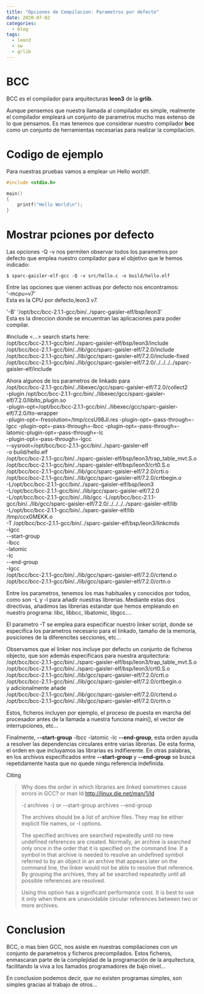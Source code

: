 ```yaml
---
title: "Opciones de Compilacion: Parametros por defecto"
date: 2020-07-02
categories:
  - blog
tags:
  - leon3
  - sw
  - grlib
---
```

# BCC

BCC es el compilador para arquitecturas __leon3__ de la __grlib__. 

Aunque pensemos que nuestra llamada al compilador es simple, realmente el compilador empleará un conjunto de parametros mucho mas extenso de lo que pensamos. Es mas tenemos que considerar nuestro compilador **bcc** como un conjunto de herramientas necesarias para realizar la compilacion.

# Codigo de ejemplo
Para nuestras pruebas vamos a emplear un Hello world!!.

```C
#include <stdio.h>

main()
{
	printf("Hello World\n");
}

```

# Mostrar pciones por defecto

Las opciones -Q -v nos permiten observar todos los parametros por defecto que emplea nuestro compilador para el objetivo que le hemos indicado:

 ```
 $ sparc-gaisler-elf-gcc -Q -v src/hello.c -o build/hello.elf 
 ```
Entre las opciones que vienen activas por defecto nos encontramos:  
 '-mcpu=v7'   
 Esta es la CPU por defecto,leon3 v7.  

 '-B' '/opt/bcc/bcc-2.1.1-gcc/bin/../sparc-gaisler-elf/bsp/leon3'   
Esta es la direccion donde se encuentran las aplicaciones para poder compilar.  

#include <...> search starts here:    
 /opt/bcc/bcc-2.1.1-gcc/bin/../sparc-gaisler-elf/bsp/leon3/include  
 /opt/bcc/bcc-2.1.1-gcc/bin/../lib/gcc/sparc-gaisler-elf/7.2.0/include  
 /opt/bcc/bcc-2.1.1-gcc/bin/../lib/gcc/sparc-gaisler-elf/7.2.0/include-fixed  
 /opt/bcc/bcc-2.1.1-gcc/bin/../lib/gcc/sparc-gaisler-elf/7.2.0/../../../../sparc-gaisler-elf/include  

Ahora algunos de los parametros de linkado para  
 /opt/bcc/bcc-2.1.1-gcc/bin/../libexec/gcc/sparc-gaisler-elf/7.2.0/collect2  
 -plugin /opt/bcc/bcc-2.1.1-gcc/bin/../libexec/gcc/sparc-gaisler-elf/7.2.0/liblto_plugin.so  
 -plugin-opt=/opt/bcc/bcc-2.1.1-gcc/bin/../libexec/gcc/sparc-gaisler-elf/7.2.0/lto-wrapper  
 -plugin-opt=-fresolution=/tmp/ccsU98JI.res -plugin-opt=-pass-through=-lgcc -plugin-opt=-pass-through=-lbcc   -plugin-opt=-pass-through=-latomic-plugin-opt=-pass-through=-lc   
 -plugin-opt=-pass-through=-lgcc   
 --sysroot=/opt/bcc/bcc-2.1.1-gcc/bin/../sparc-gaisler-elf   
 -o build/hello.elf   
 /opt/bcc/bcc-2.1.1-gcc/bin/../sparc-gaisler-elf/bsp/leon3/trap_table_mvt.S.o  
 /opt/bcc/bcc-2.1.1-gcc/bin/../sparc-gaisler-elf/bsp/leon3/crt0.S.o  
 /opt/bcc/bcc-2.1.1-gcc/bin/../lib/gcc/sparc-gaisler-elf/7.2.0/crti.o  
 /opt/bcc/bcc-2.1.1-gcc/bin/../lib/gcc/sparc-gaisler-elf/7.2.0/crtbegin.o   
 -L/opt/bcc/bcc-2.1.1-gcc/bin/../sparc-gaisler-elf/bsp/leon3   
 -L/opt/bcc/bcc-2.1.1-gcc/bin/../lib/gcc/sparc-gaisler-elf/7.2.0   
 -L/opt/bcc/bcc-2.1.1-gcc/bin/../lib/gcc -L/opt/bcc/bcc-2.1.1-gcc/bin/../lib/gcc/sparc-gaisler-elf/7.2.0/../../../../sparc-gaisler-elf/lib   
 -L/opt/bcc/bcc-2.1.1-gcc/bin/../sparc-gaisler-elf/lib   
 /tmp/ccxGMEKK.o   
 -T /opt/bcc/bcc-2.1.1-gcc/bin/../sparc-gaisler-elf/bsp/leon3/linkcmds   
 -lgcc   
 --start-group   
 -lbcc   
 -latomic   
 -lc   
 --end-group   
 -lgcc   
 /opt/bcc/bcc-2.1.1-gcc/bin/../lib/gcc/sparc-gaisler-elf/7.2.0/crtend.o   
 /opt/bcc/bcc-2.1.1-gcc/bin/../lib/gcc/sparc-gaisler-elf/7.2.0/crtn.o  

Entre los parametros, tenemos los mas habituales y conocidos por todos, como son -L y -l para añadir nuestras librerias. Mediante estas dos directivas, añadimos las librerias estandar que hemos empleando en nuestro programa: libc, libbcc, libatomic, libgcc....

El parametro -T se emplea para especificar nuestro linker script, donde se especifica los parametros necesario para el linkado, tamaño de la memoria, posiciones de la diferencites secciones, etc...

Observamos que el linker nos incluye por defecto un conjunto de ficheros objecto, que son además especificaos para nuestra arquitectura:  
/opt/bcc/bcc-2.1.1-gcc/bin/../sparc-gaisler-elf/bsp/leon3/trap_table_mvt.S.o  
 /opt/bcc/bcc-2.1.1-gcc/bin/../sparc-gaisler-elf/bsp/leon3/crt0.S.o  
 /opt/bcc/bcc-2.1.1-gcc/bin/../lib/gcc/sparc-gaisler-elf/7.2.0/crti.o  
 /opt/bcc/bcc-2.1.1-gcc/bin/../lib/gcc/sparc-gaisler-elf/7.2.0/crtbegin.o   
y adicionalmente añade   
/opt/bcc/bcc-2.1.1-gcc/bin/../lib/gcc/sparc-gaisler-elf/7.2.0/crtend.o   
 /opt/bcc/bcc-2.1.1-gcc/bin/../lib/gcc/sparc-gaisler-elf/7.2.0/crtn.o  

Estos, ficheros incluyen por ejemplo, el proceso de puesta en marcha del procesador antes de la llamada a nuestra funciona main(), el vector de interrupciones, etc...

Finalmente, __--start-group__ -lbcc -latomic -lc __--end-group__, esta orden ayuda a resolver las dependencias circulares entre varias librerias. De esta forma, el orden en que incluyamos las librarias es indifierente. En otras palabras, en los archivos especificados entre  __--start-group__  y __--end-group__ se busca repetidamente hasta que no quede ningu referencia indefinida.  

Citing 
> Why does the order in which libraries are linked sometimes cause errors in GCC? or man ld http://linux.die.net/man/1/ld
>
>    -( archives -) or --start-group archives --end-group
>
>    The archives should be a list of archive files. They may be either explicit file names, or -l options.
>
>    The specified archives are searched repeatedly until no new undefined references are created. Normally, an archive is searched only once in the order that it is specified on the command line. If a symbol in that archive is needed to resolve an undefined symbol referred to by an object in an archive that appears later on the command line, the linker would not be able to resolve that reference. By grouping the archives, they all be searched repeatedly until all possible references are resolved.
>
>    Using this option has a significant performance cost. It is best to use it only when there are unavoidable circular references between two or more archives.

# Conclusion
BCC, o mas bien GCC, nos asiste en nuestras compilaciones con un conjunto de parametros y ficheros precompilados. Estos ficheros, enmascaran parte de la complejidad de la programación de la arquitectura, facilitando la viva a los llamados programadores de bajo nivel...

En conclusion podemos decir, que no existen programas simples, son simples gracias al trabajo de otros...


